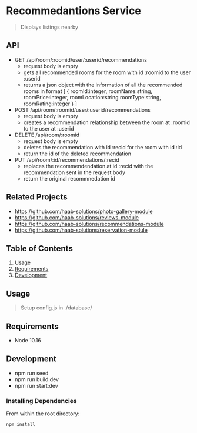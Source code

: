 # Recommedantions Service

> Displays listings nearby

## API
  
  - GET /api/room/:roomid/user/:userid/recommendations
    - request body is empty
    - gets all recommended rooms for the room with id :roomid to the user :userid
    - returns a json object with the information of all the recommended rooms in format 
    [
      {
        roomId:integer,
        roomName:string,
        roomPrice:integer,
        roomLocation:string
        roomType:string,
        roomRating:integer
      }
    ]
  - POST /api/room/:roomid/user/:userid/recommendations
    - request body is empty
    - creates a recommendation relationship between the room at :roomid to the user at :userid
  - DELETE /api/room/:roomid
    - request body is empty
    - deletes the recommendation with id :recid for the room with id :id
    - return the id of the deleted recommendation
  - PUT /api/room/:id/recommendations/:recid 
    - replaces the recommendendation at id :recid with the recommendation sent in the request body
    - return the original recommnedation id

## Related Projects

  - https://github.com/haab-solutions/photo-gallery-module
  - https://github.com/haab-solutions/reviews-module
  - https://github.com/haab-solutions/recommendations-module
  - https://github.com/haab-solutions/reservation-module

## Table of Contents

1. [Usage](#Usage)
1. [Requirements](#requirements)
1. [Development](#development)

## Usage

> Setup config.js in ./database/

## Requirements

- Node 10.16

## Development

- npm run seed
- npm run build:dev
- npm run start:dev

### Installing Dependencies

From within the root directory:

```sh
npm install
```

